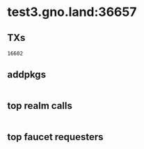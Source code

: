# test3.gno.land:36657

## TXs
```
16602
```

## addpkgs
```
```

## top realm calls
```
```

## top faucet requesters
```
```

